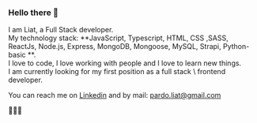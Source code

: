 ### Hello there 👋  
I am Liat, a Full Stack developer.  
My technology stack: **JavaScript, Typescript, HTML, CSS ,SASS, ReactJs, Node.js, Express, MongoDB, Mongoose, MySQL, Strapi, Python-basic **.   
I love to code, I love working with people and I love to learn new things.  
I am currently looking for my first position as a full stack \ frontend developer.  
 
You can reach me on [Linkedin](https://www.linkedin.com/in/liat-pardo-grinbaum-43932b146/) and by mail: pardo.liat@gmail.com 

🌸🌸🌸



<!--
**LiatPardoGrinbaum/LiatPardoGrinbaum** is a ✨ _special_ ✨ repository because its `README.md` (this file) appears on your GitHub profile.

Here are some ideas to get you started:

- 🔭 I’m currently working on ...
- 🌱 I’m currently learning ...
- 👯 I’m looking to collaborate on ...
- 🤔 I’m looking for help with ...
- 💬 Ask me about ...
- 📫 How to reach me: ...
- 😄 Pronouns: ...
- ⚡ Fun fact: ...
-->

